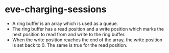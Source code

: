 # eve-charging-sessions

* A ring buffer is an array which is used as a queue.
 * The ring buffer has a read position and a write position which marks the next position to read from and write to the ring buffer.
 * When the write position reaches the end of the array, the write position is set back to 0. The same is true for the read position.

